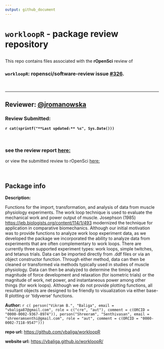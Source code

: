 ```yaml
---
output: github_document
---
```



# `workloopR` - package review repository

##

This repo contains files associated with the **rOpenSci** review of

### **`workloopR`: ropensci/software-review**  issue [\#326](https://github.com/ropensci/software-review/issues/326).

<br>


***

## **Reviewer:** [\@jromanowska](https://github.com/jromanowska)
### Review Submitted:
**`r cat(sprintf("**Last updated:** %s", Sys.Date()))`**

<br>

### see the review report [here:](https://jromanowska.github.io/workloopR-review/index.nb.html)

or view the submitted review to rOpenSci [here:](https://github.com/jromanowska/workloopR-review/blob/master/pkgreview.md)

<br>


## Package info

**Description:**

Functions for the import, transformation, and analysis of data from muscle physiology experiments. The work loop technique is used to evaluate the mechanical work and power output of muscle. Josephson (1985) <https://jeb.biologists.org/content/114/1/493> modernized the technique for application in comparative biomechanics. Although our initial motivation was to provide functions to analyze work loop experiment data, as we developed the package we incorporated the ability to analyze data from experiments that are often complementary to work loops. There are currently three supported experiment types: work loops, simple twitches, and tetanus trials. Data can be imported directly from .ddf files or via an object constructor function. Through either method, data can then be cleaned or transformed via methods typically used in studies of muscle physiology. Data can then be analyzed to determine the timing and magnitude of force development and relaxation (for isometric trials) or the magnitude of work, net power, and instantaneous power among other things (for work loops). Although we do not provide plotting functions, all resultant objects are designed to be friendly to visualization via either base-R plotting or 'tidyverse' functions.

**Author:** `r c(
    person("Vikram B.", "Baliga",
        email = "vbaliga87@gmail.com",
        role = c("cre", "aut"),
        comment = c(ORCID = "0000-0002-9367-8974")),
    person("Shreeram", "Senthivasan",
        email = "shreeramsenthi@gmail.com",
        role = "aut",
        comment = c(ORCID = "0000-0002-7118-9547")))`

**repo url:** <https://github.com/vbaliga/workloopR>

**website url:** <https://vbaliga.github.io/workloopR/>
